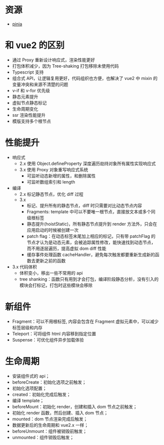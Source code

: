 # 资源
- [pinia](https://pinia.vuejs.org/zh/)

# 和 vue2 的区别
- 通过 Proxy 重新设计响应式，渲染性能更好
- 打包体积减少，因为 Tree-shaking 打包移除未使用代码
- Typescript 支持
- 组合式 API，让逻辑复用更好，代码组织也方便，也解决了 vue2 中 mixin 的变量冲突和来源不清楚的问题
- v-if 和 v-for 优先级
- 静态元素提升
- 虚拟节点静态标记
- 生命周期变化
- ssr 渲染性能提升
- 模版支持多个根节点

# 性能提升
- 响应式
  - 2.x 使用 Object.defineProperty 深度遍历劫持对象所有属性实现响应式
  - 3.x 使用 Proxy 对象重写响应式系统
    - 可监听动态新增的属性，和删除属性
    - 可监听数组索引和 length
- 编译
  - 2.x 标记静态节点，优化 diff 过程
  - 3.x
    - 标记、提升所有的静态节点，diff 时只需要对比动态节点内容
    - Fragments: template 中可以不要唯一根节点，直接放文本或多个同级根标签
    - 静态提升(hoistStatic)，所有静态节点提升到 render 方法外，只会在应用启动的时候被创建一次
    - patch flag：在动态标签末尾加上相应的标记，只有带 patchFlag 的节点才认为是动态元素，会被追踪属性修改，能快速找到动态节点，而不用逐层遍历，提高虚拟 dom diff 性能
    - 缓存事件处理函数 cacheHandler，避免每次触发都要重新生成新的函数去更新之前的函数
- 3.x 代码体积
  - 体积变小，移出一些不常用的 api
  - tree shanking：函数只有用到才会打包，编译阶段静态分析，没有引入的模块会打标记，打包时这些模块会移除

# 新组件
- Fragment：可以不用根标签, 内容会包含在 Fragment 虚拟元素中，可以减少标签层级和内存
- Teleport：可将组件 html 内容移到指定位置
- Suspense：可优化组件异步加载体验

# 生命周期
- 安装组件式的 api；
- beforeCreate：初始化选项之前触发；
- 初始化选项配置；
- created：初始化完成后触发；
- 编译 template；
- beforeMount：初始化 render，创建和插入 dom 节点之前触发；
- 初始化 render 函数，然后创建、插入 dom 节点；
- mounted：dom 节点渲染完成后触发；
- 数据更新后的生命周期和 vue2.x 一样；
- beforeUnmount：组件被销毁前触发；
- unmounted：组件销毁后触发；